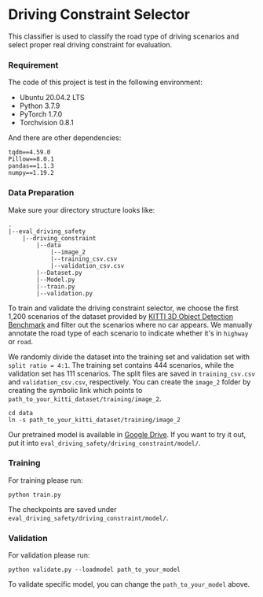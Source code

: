 # Driving Constraint Selector

This classifier is used to classify the road type of driving scenarios and select proper real driving constraint for evaluation.

### Requirement
The code of this project is test in the following environment:
* Ubuntu 20.04.2 LTS
* Python 3.7.9
* PyTorch 1.7.0
* Torchvision 0.8.1

And there are other dependencies:
```
tqdm==4.59.0
Pillow==8.0.1
pandas==1.1.3
numpy==1.19.2
```

### Data Preparation
Make sure your directory structure looks like:

```
.
|--eval_driving_safety
    |--driving_constraint
        |--data
            |--image_2
            |--training_csv.csv
            |--validation_csv.csv
        |--Dataset.py
        |--Model.py
        |--train.py
        |--validation.py
```

To train and validate the driving constraint selector, we choose the first 1,200 scenarios of the dataset provided by [KITTI 3D Object Detection Benchmark](http://www.cvlibs.net/datasets/kitti/eval_object.php?obj_benchmark=3d) and filter out the scenarios where no car appears. We manually annotate the road type of each scenario to indicate whether it's in `highway` or `road`. 

We randomly divide the dataset into the training set and validation set with `split ratio = 4:1`. The training set contains 444 scenarios, while the validation set has 111 scenarios. The split files are saved in `training_csv.csv` and `validation_csv.csv`, respectively. You can create the `image_2` folder by creating the symbolic link which points to `path_to_your_kitti_dataset/training/image_2`.
```
cd data
ln -s path_to_your_kitti_dataset/training/image_2
```

Our pretrained model is available in [Google Drive](https://drive.google.com/file/d/1O8DmkrxxaQBQopWAXZcLOntCyf19vvTg/view?usp=sharing). If you want to try it out, put it into `eval_driving_safety/driving_constraint/model/`.

### Training
For training please run:

```
python train.py
```

The checkpoints are saved under `eval_driving_safety/driving_constraint/model/`.

### Validation
For validation please run:

```
python validate.py --loadmodel path_to_your_model
```

To validate specific model, you can change the `path_to_your_model` above.